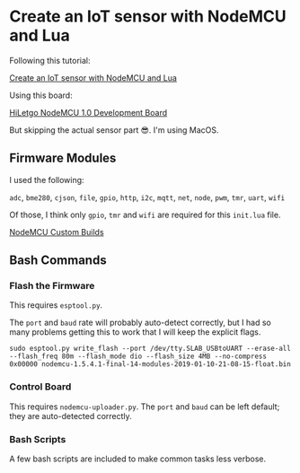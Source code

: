 # Create an IoT sensor with NodeMCU and Lua

Following this tutorial:

[Create an IoT sensor with NodeMCU and Lua](https://blog.alexellis.io/iot-nodemcu-sensor-bme280/)

Using this board:

[HiLetgo NodeMCU 1.0 Development Board](https://www.amazon.com/gp/product/B010O1G1ES/)

But skipping the actual sensor part 😎. I'm using MacOS.

## Firmware Modules

I used the following:

`adc`, `bme280`, `cjson`, `file`, `gpio`, `http`, `i2c`, `mqtt`, `net`, `node`, `pwm`, `tmr`, `uart`, `wifi`

Of those, I think only `gpio`, `tmr` and `wifi` are required for this `init.lua` file.

[NodeMCU Custom Builds](nodemcu-build.com)

## Bash Commands

### Flash the Firmware

This requires `esptool.py`.

The `port` and `baud` rate will probably auto-detect correctly, but I had so many problems getting this to work that I will keep the explicit flags.

`sudo esptool.py write_flash --port /dev/tty.SLAB_USBtoUART --erase-all --flash_freq 80m --flash_mode dio --flash_size 4MB --no-compress 0x00000 nodemcu-1.5.4.1-final-14-modules-2019-01-10-21-08-15-float.bin`

### Control Board

This requires `nodemcu-uploader.py`. The `port` and `baud` can be left default; they are auto-detected correctly.

### Bash Scripts

A few bash scripts are included to make common tasks less verbose.
